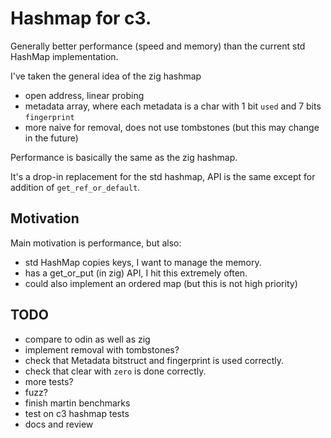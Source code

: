 # Hashmap for c3.

Generally better performance (speed and memory) than the current std HashMap implementation.

I've taken the general idea of the zig hashmap
- open address, linear probing
- metadata array, where each metadata is a char with 1 bit `used` and 7 bits `fingerprint`
- more naive for removal, does not use tombstones (but this may change in the future)

Performance is basically the same as the zig hashmap.

It's a drop-in replacement for the std hashmap, API is the same except for addition of `get_ref_or_default`.

## Motivation

Main motivation is performance, but also:

- std HashMap copies keys, I want to manage the memory.
- has a get_or_put (in zig) API, I hit this extremely often.
- could also implement an ordered map (but this is not high priority)

## TODO

- compare to odin as well as zig
- implement removal with tombstones?
- check that Metadata bitstruct and fingerprint is used correctly.
- check that clear with `zero` is done correctly.
- more tests?
- fuzz?
- finish martin benchmarks
- test on c3 hashmap tests
- docs and review
